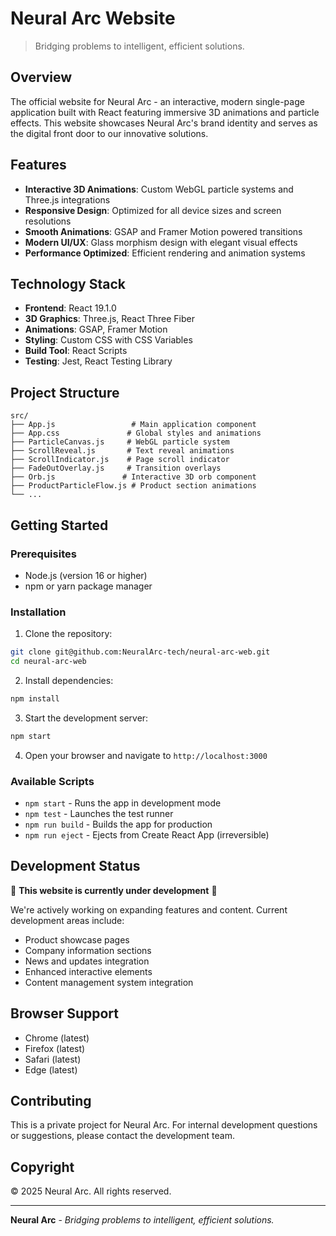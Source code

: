 # Neural Arc Website

> Bridging problems to intelligent, efficient solutions.

## Overview

The official website for Neural Arc - an interactive, modern single-page application built with React featuring immersive 3D animations and particle effects. This website showcases Neural Arc's brand identity and serves as the digital front door to our innovative solutions.

## Features

- **Interactive 3D Animations**: Custom WebGL particle systems and Three.js integrations
- **Responsive Design**: Optimized for all device sizes and screen resolutions
- **Smooth Animations**: GSAP and Framer Motion powered transitions
- **Modern UI/UX**: Glass morphism design with elegant visual effects
- **Performance Optimized**: Efficient rendering and animation systems

## Technology Stack

- **Frontend**: React 19.1.0
- **3D Graphics**: Three.js, React Three Fiber
- **Animations**: GSAP, Framer Motion
- **Styling**: Custom CSS with CSS Variables
- **Build Tool**: React Scripts
- **Testing**: Jest, React Testing Library

## Project Structure

```
src/
├── App.js                 # Main application component
├── App.css               # Global styles and animations
├── ParticleCanvas.js     # WebGL particle system
├── ScrollReveal.js       # Text reveal animations
├── ScrollIndicator.js    # Page scroll indicator
├── FadeOutOverlay.js     # Transition overlays
├── Orb.js               # Interactive 3D orb component
├── ProductParticleFlow.js # Product section animations
└── ...
```

## Getting Started

### Prerequisites

- Node.js (version 16 or higher)
- npm or yarn package manager

### Installation

1. Clone the repository:
```bash
git clone git@github.com:NeuralArc-tech/neural-arc-web.git
cd neural-arc-web
```

2. Install dependencies:
```bash
npm install
```

3. Start the development server:
```bash
npm start
```

4. Open your browser and navigate to `http://localhost:3000`

### Available Scripts

- `npm start` - Runs the app in development mode
- `npm test` - Launches the test runner
- `npm run build` - Builds the app for production
- `npm run eject` - Ejects from Create React App (irreversible)

## Development Status

🚧 **This website is currently under development** 🚧

We're actively working on expanding features and content. Current development areas include:

- Product showcase pages
- Company information sections
- News and updates integration
- Enhanced interactive elements
- Content management system integration

## Browser Support

- Chrome (latest)
- Firefox (latest)
- Safari (latest)
- Edge (latest)

## Contributing

This is a private project for Neural Arc. For internal development questions or suggestions, please contact the development team.

## Copyright

© 2025 Neural Arc. All rights reserved.

---

**Neural Arc** - *Bridging problems to intelligent, efficient solutions.*